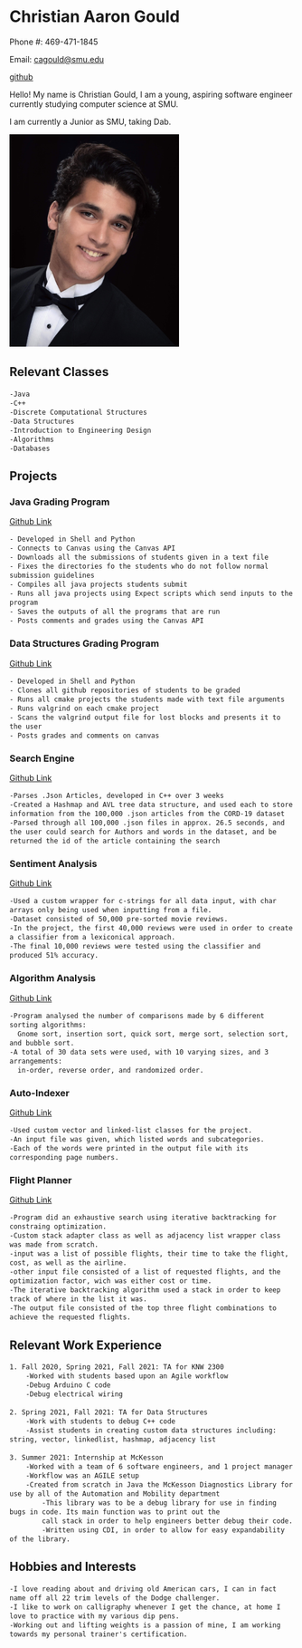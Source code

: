# Christian Aaron Gould
Phone #: 469-471-1845

Email: cagould@smu.edu

[github](https://github.com/Gouldilocks)

Hello! My name is Christian Gould, I am a young, aspiring software engineer currently studying computer science at SMU.

I am currently a Junior as SMU, taking Dab.

<img src="340-448-737_4fyq_425.jpg" alt="Picture of Christian Gould"
	title="ChristianPic" width = "300px" height = "375px" />

## Relevant Classes
```
-Java
-C++
-Discrete Computational Structures
-Data Structures
-Introduction to Engineering Design
-Algorithms
-Databases
```
## Projects

### Java Grading Program
[Github Link](https://github.com/Gouldilocks/Java-Grading-Script)
```
- Developed in Shell and Python
- Connects to Canvas using the Canvas API
- Downloads all the submissions of students given in a text file
- Fixes the directories fo the students who do not follow normal submission guidelines
- Compiles all java projects students submit
- Runs all java projects using Expect scripts which send inputs to the program
- Saves the outputs of all the programs that are run
- Posts comments and grades using the Canvas API
```

### Data Structures Grading Program
[Github Link](https://github.com/Gouldilocks/DataStructuresScripting)
```
- Developed in Shell and Python
- Clones all github repositories of students to be graded
- Runs all cmake projects the students made with text file arguments
- Runs valgrind on each cmake project
- Scans the valgrind output file for lost blocks and presents it to the user
- Posts grades and comments on canvas
```

### Search Engine
[Github Link](https://github.com/Gouldilocks/Search-Engine)
```
-Parses .Json Articles, developed in C++ over 3 weeks
-Created a Hashmap and AVL tree data structure, and used each to store information from the 100,000 .json articles from the CORD-19 dataset
-Parsed through all 100,000 .json files in approx. 26.5 seconds, and the user could search for Authors and words in the dataset, and be returned the id of the article containing the search
```

### Sentiment Analysis
[Github Link](https://github.com/Gouldilocks/sentAnalysis)
```
-Used a custom wrapper for c-strings for all data input, with char arrays only being used when inputting from a file.
-Dataset consisted of 50,000 pre-sorted movie reviews.
-In the project, the first 40,000 reviews were used in order to create a classifier from a lexiconical approach.
-The final 10,000 reviews were tested using the classifier and produced 51% accuracy.
```

### Algorithm Analysis
[Github Link](https://github.com/Gouldilocks/algoAnalysis)
```
-Program analysed the number of comparisons made by 6 different sorting algorithms: 
  Gnome sort, insertion sort, quick sort, merge sort, selection sort, and bubble sort.
-A total of 30 data sets were used, with 10 varying sizes, and 3 arrangements:
  in-order, reverse order, and randomized order.
 ```
  
### Auto-Indexer
[Github Link](https://github.com/Gouldilocks/autoIndexer.git)
```
-Used custom vector and linked-list classes for the project.
-An input file was given, which listed words and subcategories.
-Each of the words were printed in the output file with its corresponding page numbers.
```

### Flight Planner
[Github Link](https://github.com/Gouldilocks/flightPlanner)
 ```
 -Program did an exhaustive search using iterative backtracking for constraing optimization.
 -Custom stack adapter class as well as adjacency list wrapper class was made from scratch.
 -input was a list of possible flights, their time to take the flight, cost, as well as the airline.
 -other input file consisted of a list of requested flights, and the optimization factor, wich was either cost or time.
 -The iterative backtracking algorithm used a stack in order to keep track of where in the list it was.
 -The output file consisted of the top three flight combinations to achieve the requested flights.
 ```
 
## Relevant Work Experience
```
1. Fall 2020, Spring 2021, Fall 2021: TA for KNW 2300
	-Worked with students based upon an Agile workflow
	-Debug Arduino C code
	-Debug electrical wiring
	
2. Spring 2021, Fall 2021: TA for Data Structures
	-Work with students to debug C++ code
	-Assist students in creating custom data structures including: string, vector, linkedlist, hashmap, adjacency list
	
3. Summer 2021: Internship at McKesson
	-Worked with a team of 6 software engineers, and 1 project manager
	-Workflow was an AGILE setup
	-Created from scratch in Java the McKesson Diagnostics Library for use by all of the Automation and Mobility department
		-This library was to be a debug library for use in finding bugs in code. Its main function was to print out the
		call stack in order to help engineers better debug their code.
		-Written using CDI, in order to allow for easy expandability of the library.
```
## Hobbies and Interests
```
-I love reading about and driving old American cars, I can in fact name off all 22 trim levels of the Dodge challenger.
-I like to work on calligraphy whenever I get the chance, at home I love to practice with my various dip pens.
-Working out and lifting weights is a passion of mine, I am working towards my personal trainer's certification.
```
